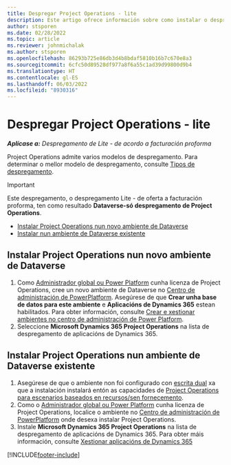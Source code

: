 ```yaml
---
title: Despregar Project Operations - lite
description: Este artigo ofrece información sobre como instalar o despregamento de Project Operations lite - de oferta a facturación proforma.
author: stsporen
ms.date: 02/28/2022
ms.topic: article
ms.reviewer: johnmichalak
ms.author: stsporen
ms.openlocfilehash: 86293b725e86db3d4b8bdaf5810b16b7c670e8a3
ms.sourcegitcommit: 6cfc50d89528df977a8f6a55c1ad39d99800d9b4
ms.translationtype: HT
ms.contentlocale: gl-ES
ms.lasthandoff: 06/03/2022
ms.locfileid: "8930316"
---
```

# <a name="deploy-project-operations---lite"></a>Despregar Project Operations - lite

_**Aplícase a:** Despregamento de Lite - de acordo a facturación proforma_



Project Operations admite varios modelos de despregamento. Para determinar o mellor modelo de despregamento, consulte [Tipos de despregamento](determine-deployment-type.md).


> [!IMPORTANT]
> Este despregamento, o despregamento Lite - de oferta a facturación proforma, ten como resultado **Dataverse-só despregamento de Project Operations**.

- [Instalar Project Operations nun novo ambiente de Dataverse](#new)
- [Instalar nun ambiente de Dataverse existente](#existing)



## <a name="install-project-operations-to-a-new-dataverse-environment"></a><a name="new"></a>Instalar Project Operations nun novo ambiente de Dataverse

1. Como [Administrador global ou Power Platform](/power-platform/admin/global-service-administrators-can-administer-without-license) cunha licenza de Project Operations, cree un novo ambiente de Dataverse no [Centro de administración de PowerPlatform](https://admin.powerplatform.com). Asegúrese de que **Crear unha base de datos para este ambiente** e **Aplicacións de Dynamics 365** estean habilitados. Para obter información, consulte [Crear e xestionar ambientes no centro de administración de Power Platform](/power-platform/admin/create-environment#create-an-environment-in-the-power-platform-admin-center).
2. Seleccione **Microsoft Dynamics 365 Project Operations** na lista de despregamento de aplicacións de Dynamics 365.


## <a name="install-project-operations-to-an-existing-dataverse-environment"></a><a name="existing"></a>Instalar Project Operations nun ambiente de Dataverse existente
1. Asegúrese de que o ambiente non foi configurado con [escrita dual](/dynamics365/fin-ops-core/dev-itpro/data-entities/dual-write/dual-write-overview) xa que a instalación instalará entón as capacidades de [Project Operations para escenarios baseados en recursos/sen fornecemento](project-operations-integrated-deployment-overview.md).
2. Como o [Administrador global ou Power Platform](/power-platform/admin/global-service-administrators-can-administer-without-license) cunha licenza de Project Operations, localice o ambiente no [Centro de administración de PowerPlatform](https://admin.powerplatform.com) onde desexa instalar Project Operations.
3. Instale **Microsoft Dynamics 365 Project Operations** na lista de despregamento de aplicacións de Dynamics 365. Para obter máis información, consulte [Xestionar aplicacións de Dynamics 365](/power-platform/admin/manage-apps)




[!INCLUDE[footer-include](../includes/footer-banner.md)]
